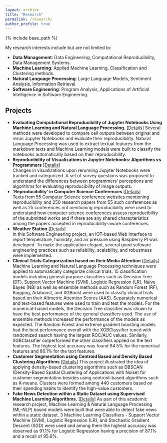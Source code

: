 ```yaml
---
layout: archive
title: "Research"
permalink: /research/
author_profile: true
---
```


{% include base_path %}

My research interests include but are not limited to:
* **Data Management**: Data Engineering, Computational Reproducibility, Data Management Systems.
* **Machine Learning**: Applied Machine Learning, Classification and Clustering methods.
* **Natural Language Processing**: Large Language Models, Sentiment Analysis, Information Retrieval.
* **Software Engineering**: Program Analysis, Applications of Artificial Intelligence in Software Engineering.

Projects
--------

* **Evaluating Computational Reproducibility of Jupyter Notebooks Using Machine Learning and Natural Language Processing.** [[Details](https://www.proquest.com/docview/3100751446)]
Several methods were developed to compare cell outputs between original and rerun Jupyter Notebooks and evaluate their reproducibility. Natural Language Processing was used to extract textual features from the markdown texts and Machine Learning models were built to classify the notebooks automatically based on their reproducibility. 
* **Reproducibility of Visualizations in Jupyter Notebooks: Algorithms vs Programmers** [[Details](https://drive.google.com/file/d/1fZSJdANcql5apMjr57CopJBUG-dbZvVW/view?usp=sharing)]            
Changes in visualizations upon rerunning Jupyter Notebooks were tracked and categorized. A set of survey questions
was proposed to understand the differences between programmers’ perceptions and algorithms for evaluating reproducibility of image outputs.
* **'Reproducibility' in Computer Science Conferences** [[Details](https://drive.google.com/file/d/1VJ6nL-MRWqRf4L4tenVuevkFlOg63OzU/view?usp=sharing)]  
Texts from 55 Computer Science conference websites mentioning reproducibility and 250 research papers from 55
such conferences as well as 25 conferences not mentioning reproducibility were used to understand how computer
science conferences assess reproducibility of the submitted works and if there are any shared characteristics among
the papers accepted in reproducibility-aware conferences.
* **Weather Station** [[Details](https://drive.google.com/file/d/1bHSWAc8fWyGAMf0Phi7SA5jb4rbDHEid/view?usp=sharing)]  
In this Software Engineering project, an IOT-based Web Interface to report temperature, humidity, and air pressure using Raspberry PI was developed. To make the application elegant, several good software engineering practices such as reliability, scalability, and robustness were implemented.
* **Clinical Trials Categorization based on their Media Attention** [[Details](https://drive.google.com/file/d/11aI6B0bhK6Lld2CxDS6OuWx-mVgB1xvc/view?usp=sharing)]    
Machine Learning and Natural Language Processing techniques were applied to automatically categorize clinical trials. 15 classification models including general purpose classifiers such as Decision Tree (DT), Support Vector Machine (SVM), Logistic Regression (LR), Naive Bayes (NB) as well as ensemble methods such as Random Forest (RF), Bagging, Adaboost, and XGBoost were used to classify clinical trials based on their Altmetric Attention Scores (AAS). Separately numerical and text-based features were used to train and test the models. For the numerical-based models, the Decision Tree classifier was shown to have the best performance of the general classifiers used. The use of ensemble methods increased the performance of the models as expected. The Random Forest and extreme gradient boosting models had the best performance overall with the XGBClassifier tuned with randomized search having the largest ROC/AUC values. Similarly, XGBClassifier outperformed the other classifiers applied on the text features. The highest test accuracy was found 94.5% for the numerical features and 80.1% for the text features.
* **Customer Segmentation using Centroid Based and Density Based Clustering Algorithms** [[Details](https://ieeexplore.ieee.org/document/8275249)]
This project illustrated the idea of applying density-based clustering algorithms such as DBSCAN (Density-Based Spatial Clustering of Applications with Noise) for customer segmentation besides using centroid-based algorithms such as K-means. Clusters were formed among 440 customers based on their spending habits to identify the high-value customers.
* **Fake News Detection within a Static Dataset using Supervised Machine Learning Algorithms.** [[Details](https://drive.google.com/file/d/1oB37kZCG0zfEIKg_D_zRgzfonTHlVYEM/view)]
As part of this academic research project, Machine Learning & Natural Language Processing (ML-NLP) based models were built that were able to detect fake news within a static dataset. 3 Machine Learning Classifiers - Support Vector Machine (SVM), Logistic Regression (LR), and Stochastic Gradient Descent (SGD) were used and among them the highest accuracy was observed as 91.1% for Logistic Regression having a precision of 87.1% and a recall of 95.6%.  
